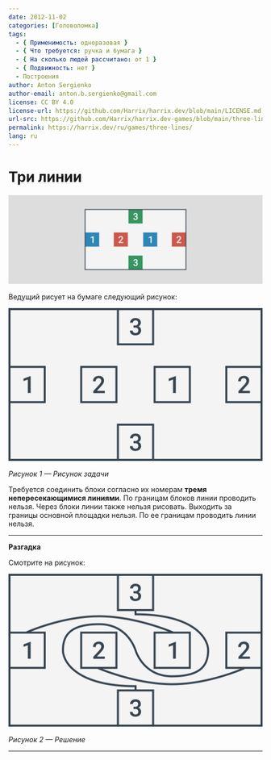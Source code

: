 ```yaml
---
date: 2012-11-02
categories: [Головоломка]
tags:
  - { Применимость: одноразовая }
  - { Что требуется: ручка и бумага }
  - { На сколько людей рассчитано: от 1 }
  - { Подвижность: нет }
  - Построения
author: Anton Sergienko
author-email: anton.b.sergienko@gmail.com
license: CC BY 4.0
license-url: https://github.com/Harrix/harrix.dev/blob/main/LICENSE.md
url-src: https://github.com/Harrix/harrix.dev-games/blob/main/three-lines/three-lines.md
permalink: https://harrix.dev/ru/games/three-lines/
lang: ru
---
```


# Три линии

![Featured image](featured-image.svg)

Ведущий рисует на бумаге следующий рисунок:

![Рисунок задачи](img/problem.svg)

_Рисунок 1 — Рисунок задачи_

Требуется соединить блоки согласно их номерам **тремя непересекающимися линиями**. По границам блоков линии проводить нельзя. Через блоки линии также нельзя рисовать. Выходить за границы основной площадки нельзя. По ее границам проводить линии нельзя.

---

**Разгадка** <!-- !details -->

Смотрите на рисунок:

![Решение](img/solution.svg)

_Рисунок 2 — Решение_

---
